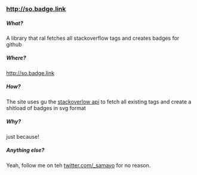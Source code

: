 ### http://so.badge.link

##### What?
A library that ral fetches all stackoverflow tags and creates badges for github

##### Where? 
http://so.badge.link

##### How?
The site uses gu the [stackoverlow api](https://api.stackexchange.com/docs)  to fetch all existing tags and create a shitload of badges in svg format

##### Why?
just because! 


##### Anything else? 
Yeah, follow me on teh [twitter.com/_samayo](https://twitter.com/_samayo) for no reason. 
